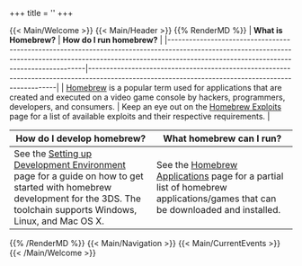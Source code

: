 +++
title = ''
+++

{{< Main/Welcome >}}
{{< Main/Header >}}
{{% RenderMD %}}
| **What is Homebrew?**                                                                                                                                                                                             | **How do I run homebrew?**                                                                                                                        |
|-------------------------------------------------------------------------------------------------------------------------------------------------------------------------------------------------------------------|---------------------------------------------------------------------------------------------------------------------------------------------------|
| [Homebrew](http://en.wikipedia.org/wiki/Homebrew_(video_games)) is a popular term used for applications that are created and executed on a video game console by hackers, programmers, developers, and consumers. | Keep an eye out on the [Homebrew Exploits](Homebrew_Exploits "wikilink") page for a list of available exploits and their respective requirements. |

| **How do I develop homebrew?**                                                                                                                                                                                                 | **What homebrew can I run?**                                                                                                                                   |
|--------------------------------------------------------------------------------------------------------------------------------------------------------------------------------------------------------------------------------|----------------------------------------------------------------------------------------------------------------------------------------------------------------|
| See the [Setting up Development Environment](Setting_up_Development_Environment "wikilink") page for a guide on how to get started with homebrew development for the 3DS. The toolchain supports Windows, Linux, and Mac OS X. | See the [Homebrew Applications](Homebrew_Applications "wikilink") page for a partial list of homebrew applications/games that can be downloaded and installed. |
{{% /RenderMD %}}
{{< Main/Navigation >}}
{{< Main/CurrentEvents >}}
{{< /Main/Welcome >}}
